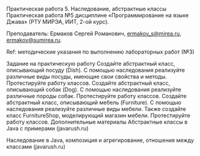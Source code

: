 Практическая работа 5. Наследование, абстрактные классы
Практическая работа №5 дисциплине «Программирование на языке Джава» (РТУ МИРЭА, ИИТ, 2-ой курс).

Преподаватель: Ермаков Сергей Романович, ermakov_s@mirea.ru, ermakov@sumirea.ru.

Ref: методические указания по выполнению лабораторных работ (№3)

Задание на практическую работу
Создайте абстрактный класс, описывающий посуду (Dish). С помощью наследования реализуйте различные виды посуды, имеющие свои свойства и методы. Протестируйте работу классов.
Создайте абстрактный класс, описывающий собак (Dog). С помощью наследования реализуйте различные породы собак. Протестируйте работу классов.
Создайте абстрактный класс, описывающий мебель (Furniture). С помощью наследования реализуйте различные виды мебели. Также создайте класс FurnitureShop, моделирующий магазин мебели. Протестируйте работу классов.
Дополнительные материалы
Абстрактные классы в Java c примерами (javarush.ru)

Наследование в Java, композиция и агрегирование, отношения между классами (javarush.ru)
